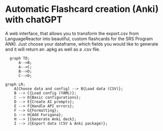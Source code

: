 # Automatic Flashcard creation (Anki) with chatGPT

A web interface, that allows you to transform the export.csv from LanguageReactor into beautiful, custom flashcards for the SRS Program ANKI. 
Just choose your dataframe, which fields you would like to generate and it will return an .apkg as well as a .csv file.

```mermaid
  graph TD;
      A-->B;
      A-->C;
      B-->D;
      C-->D;
```

```mermaid
graph LR;
    A[Choose data and config] --> B{Load data (CSV)};
    B --> C{Load config (YAML)};
    C --> D{Basic configurations};
    D --> E{Create AI prompts};
    E --> F{Handle API errors};
    F --> G{Formatting};
    G --> H{Add Furigana};
    H --> I{Generate Anki deck};
    I --> J{Export data (CSV & Anki package)};
```



